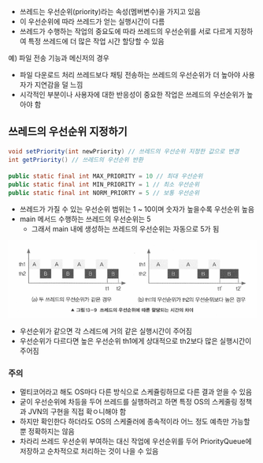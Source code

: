 - 쓰레드는 우선순위(priority)라는 속성(멤버변수)을 가지고 있음
- 이 우선순위에 따라 쓰레드가 얻는 실행시간이 다름
- 쓰레드가 수행하는 작업의 중요도에 따라 쓰레드의 우선순위를 서로 다르게 지정하여 특정 쓰레드에 더 많은 작업 시간 할당할 수 있음

예) 파일 전송 기능과 메신저의 경우
- 파일 다운로드 처리 쓰레드보다 채팅 전송하는 쓰레드의 우선순위가 더 높아야 사용자가 지연감을 덜 느낌
- 시각적인 부분이나 사용자에 대한 반응성이 중요한 작업은 쓰레드의 우선순위가 높아야 함

## 쓰레드의 우선순위 지정하기
```java
void setPriority(int newPriority) // 쓰레드의 우선순위 지정한 값으로 변경
int getPriority() // 쓰레드의 우선순위 반환

public static final int MAX_PRIORITY = 10 // 최대 우선순위
public static final int MIN_PRIORITY = 1 // 최소 우선순위
public static final int NORM_PRIORTY = 5 // 보통 우선순위
```
- 쓰레드가 가질 수 있는 우선순위 범위는 1 ~ 10이며 숫자가 높을수록 우선순위 높음
- main 메서드 수행하는 쓰레드의 우선순위는 5
  - 그래서 main 내에 생성하는 쓰레드의 우선순위는 자동으로 5가 됨

![img_3.png](img_3.png)
- 우선순위가 같으면 각 스레드에 거의 같은 실행시간이 주어짐
- 우선순위가 다르다면 높은 우선순위 th1에게 상대적으로 th2보다 많은 실행시간이 주어짐

### 주의
- 멀티코어라고 해도 OS마다 다른 방식으로 스케쥴링하므로 다른 결과 얻을 수 있음
- 굳이 우선순위에 차등을 두어 쓰레드를 실행하려고 하면 특정 OS의 스케줄링 정책과 JVN의 구현을 직접 확ㅇ니해야 함
- 하지만 확인한다 하더라도 OS의 스케줄러에 종속적이라 어느 정도 예측만 가능할 뿐 정확하지는 않음
- 차라리 쓰레드 우선순위 부여하는 대신 작업에 우선순위를 두어 PriorityQueue에 저장하고 순차적으로 처리하는 것이 나을 수 있음
